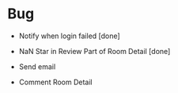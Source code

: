 # Bug

- Notify when login failed [done]

- NaN Star in Review Part of Room Detail [done]

- Send email

- Comment Room Detail
